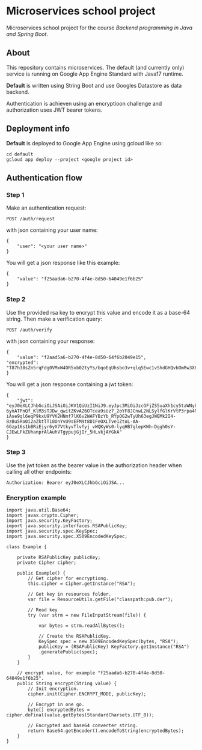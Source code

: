 # Microservices school project

Microservices school project for the course *Backend programming in Java and Spring Boot*.

## About

This repository contains microservices.
The default (and currently only) service is running on Google App Engine Standard with Java17 runtime.

**Default** is written using String Boot and use Googles Datastore as data backend.

Authentication is achieven using an encryptioon challenge and authorization uses JWT bearer tokens.

## Deployment info

**Default** is deployed to Google App Engine using gcloud like so:

```console
cd default
gcloud app deploy --project <google project id>
```

## Authentication flow

### Step 1

Make an authentication request:

	POST /auth/request

with json containing your user name:

	{
		"user": "<your user name>"
	}

You will get a json response like this example:

	{
		"value": "f25aada6-b270-4f4e-8d50-64049e1f6b25"
	}

### Step 2

Use the provided rsa key to encrypt this value and encode it as a base-64 string. Then make a verification query:

	POST /auth/verify

with json containing your response:

	{
		"value": "f2aad5a6-b270-4f4e-8d50-64f6b2049e15",
    "encrypted": "T87h38sZn5rqFdg0VMxW4OR5xb02tyYs/bqoEqUhsbo3v+qlq5Ewc1vShdGHQvbOmRw3X6d56dBg8Xehzt+34izCGKKwGeFLg1tezEoeKpv1MTdosJcTCRGKhf6nxFiG80oEJC7M+OWIpC9EBR15bm/U7T6Hk47weaKfgwfyYu5amdZfDsgSYrxF9opQ1McSICsjlAvPGU2l60NlX85yPEVmxIwGi4PXRANJJ8p2dzHkPRrjvYOnJ284u7iVZwU4vGV9Lqyjil3BhmdOtoV0ew3JtqrUoQiiWOwDRkHOfargYYX49yU5oOOmzEFRpgNMnerChnTJsNKQwQPqxn4Iwg=="
	}

You will get a json response containing a jwt token:

	{
		"jwt": "eyJ0eXLCJhbGciOiJSAiOiJKV1QiUzI1NiJ9.eyJpc3MiOiJzcGFjZS5uaXh1cy5taWNyby1zZXJ2aWNlcy0zNzg0MTUiLCJleHAiOjE2Nzc1OTgzMTksInVzZXJuYW1lIjoibGlnaHRicmluZ2VyQG5peHVzLnNwYWNlIn0.VFPY9Xzlh6jOhWMMMpdpvtmtVkGqhU10J_1SBHrl0-6ynATPnQf_KlM3sTJDw_qwitZKvAZ6OTcea9sUz7_2oYF8JCnwL2NLSylfGlKrVtP3rpa4NNcMe4wHTKL-iAse9ql6eqP9kxU9YVK2HNmf7lK6v2WAFYBzYb_RYpOG2wTyUh63egJWEMk2I4-8zBu5Ro0i2aZktlT18OnYvU9sEFM9t8D1FeOXLTve1ZtoL-AA-6Gzp16s1bBRiEjyr6yX7VtkyvTlvfyj_vWQKyWs0-lyqHB7glepKWh-Dggh0sY-CJEwLFkZUhanprAlAuhVTgypujGjIr_5HLvkjAYGkA"
	}

### Step 3

Use the jwt token as the bearer value in the authorization header when calling all other endpoints:

	Authorization: Bearer eyJ0eXLCJhbGciOiJSA...

### Encryption example

```
import java.util.Base64;
import javax.crypto.Cipher;
import java.security.KeyFactory;
import java.security.interfaces.RSAPublicKey;
import java.security.spec.KeySpec;
import java.security.spec.X509EncodedKeySpec;

class Example {

    private RSAPublicKey publicKey;
    private Cipher cipher;
    
    public Example() {
        // Get cipher for encryptiong.
        this.cipher = Cipher.getInstance("RSA");
        
        // Get key in resources folder.
        var file = ResourceUtils.getFile("classpath:pub.der");
        
        // Read key
        try (var strm = new FileInputStream(file)) {
            
            var bytes = strm.readAllBytes();
            
            // Create the RSAPublicKey.
            KeySpec spec = new X509EncodedKeySpec(bytes, "RSA");
            publicKey = (RSAPublicKey) KeyFactory.getInstance("RSA")
            .generatePublic(spec);
        }
    }

    // encrypt value, for example "f25aada6-b270-4f4e-8d50-64049e1f6b25".
    public String encrypt(String value) {
        // Init encryption.
        cipher.init(Cipher.ENCRYPT_MODE, publicKey);
        
        // Encrypt in one go.
        byte[] encryptedBytes = cipher.doFinal(value.getBytes(StandardCharsets.UTF_8));
        
        // Encrypted and base64 converter string.
        return Base64.getEncoder().encodeToString(encryptedBytes);
    }
}
```
